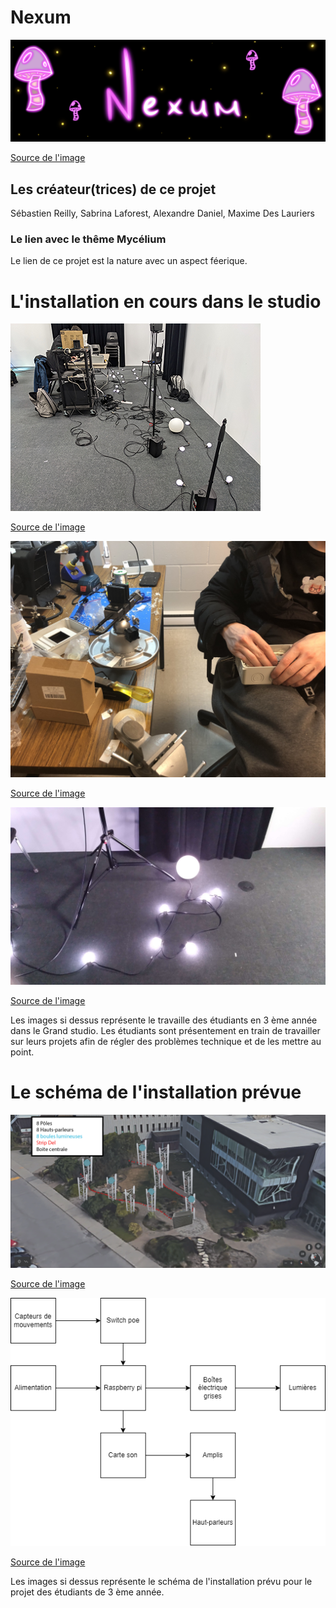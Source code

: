 # Nexum
![image banniere](media/banniereNexum.png)

[Source de l'image](https://tim-montmorency.com/2023/projets/Nexum/docs/web/index.html)

## Les créateur(trices) de ce projet 
Sébastien Reilly, Sabrina Laforest, Alexandre Daniel, Maxime Des Lauriers

### Le lien avec le thême Mycélium 
Le lien de ce projet est la nature avec un aspect féerique. 

# L'installation en cours dans le studio 
![installation en cours](media/installation_en_cours_01.png)

[Source de l'image](https://tim-montmorency.com/2023/projets/Nexum/docs/web/index.html)

![installation en cours](media/installation_en_cours_02.jpg)

[Source de l'image](https://tim-montmorency.com/2023/projets/Nexum/docs/web/index.html)

![installation en cours](media/installation_en_cours_03.png.jpeg)

[Source de l'image](https://tim-montmorency.com/2023/projets/Nexum/docs/web/index.html)

Les images si dessus représente le travaille des étudiants en 3 ème année dans le Grand studio. Les étudiants sont présentement en train de travailler sur leurs projets afin de régler des problèmes technique et de les mettre au point.

# Le schéma de l'installation prévue 

![schema installation](media/schema_installation_02.png)

[Source de l'image](https://tim-montmorency.com/2023/projets/Nexum/docs/web/index.html)

![schema installation](media/schema_installation_01.png)

[Source de l'image](https://tim-montmorency.com/2023/projets/Nexum/docs/web/index.html)

Les images si dessus représente le schéma de l'installation prévu pour le projet des étudiants de 3 ème année.
